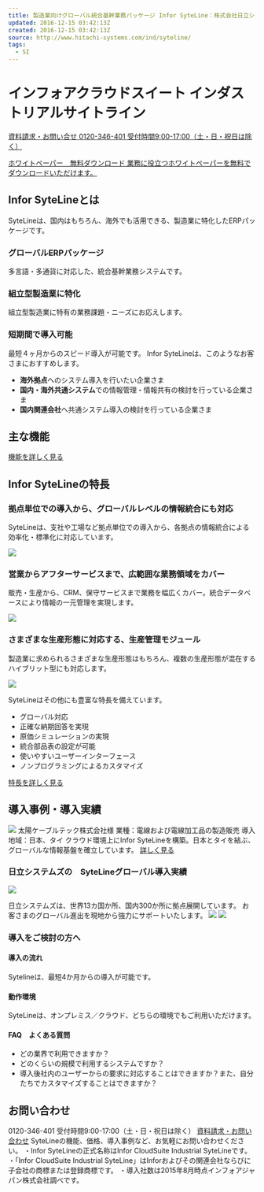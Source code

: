 ```yaml
---
title: 製造業向けグローバル統合基幹業務パッケージ Infor SyteLine：株式会社日立システムズ
updated: 2016-12-15 03:42:13Z
created: 2016-12-15 03:42:13Z
source: http://www.hitachi-systems.com/ind/syteline/
tags:
  - SI
---
```


# インフォアクラウドスイート インダストリアルサイトライン

[資料請求・お問い合せ 0120-346-401  受付時間9:00-17:00（土・日・祝日は除く）](https://www.hitachi-systems.com/form/ind/syteline/contact.html)

 [ホワイトペーパー　無料ダウンロード 業務に役立つホワイトペーパーを無料でダウンロードいただけます。](http://www.hitachi-systems.com/ind/syteline/tools/)

## Infor SyteLineとは

SyteLineは、国内はもちろん、海外でも活用できる、製造業に特化したERPパッケージです。

### グローバルERPパッケージ

多言語・多通貨に対応した、統合基幹業務システムです。

### 組立型製造業に特化

組立型製造業に特有の業務課題・ニーズにお応えします。

### 短期間で導入可能

最短４ヶ月からのスピード導入が可能です。
Infor SyteLineは、このようなお客さまにおすすめします。

- **海外拠点**へのシステム導入を行いたい企業さま
- **国内・海外共通システム**での情報管理・情報共有の検討を行っている企業さま
- **国内関連会社**へ共通システム導入の検討を行っている企業さま

## 主な機能

[機能を詳しく見る](http://www.hitachi-systems.com/ind/syteline/function/)

## Infor SyteLineの特長

### 拠点単位での導入から、グローバルレベルの情報統合にも対応

SyteLineは、支社や工場など拠点単位での導入から、各拠点の情報統合による効率化・標準化に対応しています。

![](../_resources/ca5b0fac2291dbeecb19da1f48a3a63d.png)

### 営業からアフターサービスまで、広範囲な業務領域をカバー

販売・生産から、CRM、保守サービスまで業務を幅広くカバー。統合データベースにより情報の一元管理を実現します。

![](../_resources/525621168c399c181deb905fab60c4a0.png)

### さまざまな生産形態に対応する、生産管理モジュール

製造業に求められるさまざまな生産形態はもちろん、複数の生産形態が混在するハイブリット型にも対応します。

![](../_resources/0c63a752bc14bf78e14b9dfe6598bcad.png)

SyteLineはその他にも豊富な特長を備えています。

- グローバル対応
- 正確な納期回答を実現
- 原価シミュレーションの実現
- 統合部品表の設定が可能
- 使いやすいユーザーインターフェース
- ノンプログラミングによるカスタマイズ

[特長を詳しく見る](http://www.hitachi-systems.com/ind/syteline/feature/)

## 導入事例・導入実績

![](../_resources/f0236c1ec46413c7a56c6a86eb001bcc.png)
太陽ケーブルテック株式会社様
業種：電線および電線加工品の製造販売
導入地域：日本、タイ
クラウド環境上にInfor SyteLineを構築。日本とタイを結ぶ、グローバルな情報基盤を確立しています。
[詳しく見る](http://www.hitachi-systems.com/ind/syteline/case/)

### 日立システムズの　SyteLineグローバル導入実績

![](../_resources/889b6a35c52dcbb564bf36f5d85bfc69.png)

日立システムズは、世界13カ国か所、国内300か所に拠点展開しています。
お客さまのグローバル進出を現地から強力にサポートいたします。
![](../_resources/ec22203ea8b64988bd4b9a0a8ce4512c.png)
![](../_resources/b2c897fb5abcee8f5761b920a711c410.png)

### 導入をご検討の方へ

#### 導入の流れ

Sytelineは、最短4か月からの導入が可能です。

#### 動作環境

SyteLineは、オンプレミス／クラウド、どちらの環境でもご利用いただけます。

#### FAQ　よくある質問

- どの業界で利用できますか？
- どのくらいの規模で利用するシステムですか？
- 導入後社内のユーザーからの要求に対応することはできますか？また、自分たちでカスタマイズすることはできますか？

## お問い合わせ

0120-346-401
受付時間9:00-17:00（土・日・祝日は除く）
[資料請求・お問い合わせ](https://www.hitachi-systems.com/form/ind/syteline/contact.html)
SyteLineの機能、価格、導入事例など、お気軽にお問い合わせください。
・Infor SyteLineの正式名称はInfor CloudSuite Industrial SyteLineです。
・「Infor CloudSuite Industrial SyteLine」はInforおよびその関連会社ならびに子会社の商標または登録商標です。
・導入社数は2015年8月時点インフォアジャパン株式会社調べです。